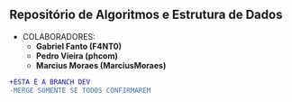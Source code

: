 ## Repositório de Algoritmos e Estrutura de Dados

* COLABORADORES:
	* **Gabriel Fanto (F4NT0)**
	* **Pedro Vieira (phcom)**
	* **Marcius Moraes (MarciusMoraes)**
```diff
+ESTA É A BRANCH DEV
-MERGE SOMENTE SE TODOS CONFIRMAREM
```
